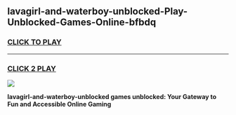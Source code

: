 
## lavagirl-and-waterboy-unblocked-Play-Unblocked-Games-Online-bfbdq
<h3>
<a href="https://premium76.site?title=lavagirl-and-waterboy-unblocked&ref=25A">CLICK TO PLAY</a></h3>
<hr>

<h3>
<a href="https://premium76.site?title=lavagirl-and-waterboy-unblocked&ref=25A">CLICK 2 PLAY</a>
  
</h3>

<a href="https://premium76.site?title=lavagirl-and-waterboy-unblocked&ref=25A"><img src="https://clearcache.store/games.png"></a>


**lavagirl-and-waterboy-unblocked games unblocked: Your Gateway to Fun and Accessible Online Gaming**
